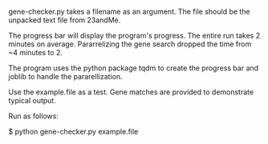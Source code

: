 gene-checker.py takes a filename as an argument. The file should be the unpacked text file from 23andMe.

The progress bar will display the program's progress. The entire run takes 2 minutes on average. Pararrelizing the gene search dropped the time from ~4 minutes to 2.

The program uses the python package tqdm to create the progress bar and joblib to handle the pararellization.

Use the example.file as a test. Gene matches are provided to demonstrate typical output.

Run as follows:

$ python gene-checker.py example.file
